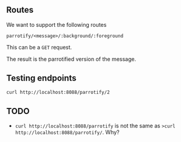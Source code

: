 ## Routes

We want to support the following routes

```
parrotify/<message>/:background/:foreground
```

This can be a `GET` request.

The result is the parrotified version of the message.

## Testing endpoints

```bash
curl http://localhost:8088/parrotify/2
```

## TODO

- `curl http://localhost:8088/parrotify` is not
the same as `>curl http://localhost:8088/parrotify/`. Why?


